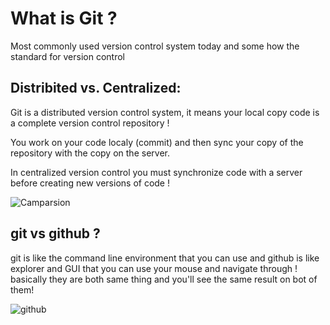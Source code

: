 # What is Git ?
Most commonly used version control system today and some how the standard for version control

## Distribited vs. Centralized:

Git is a distributed version control system, it means your local copy code is a complete version control repository !

You work on your code localy (commit) and then sync your copy of the repository with the copy on the server.

In centralized version control you must synchronize code with a server before creating new versions of code !



![Camparsion](https://cloud.githubusercontent.com/assets/16810959/25557244/ced3ee50-2cdb-11e7-9316-e61db1a59729.jpg
)

## git vs github ?

git is like the command line environment that you can use and github is like explorer and GUI that you can use your mouse and navigate through ! basically they are both same thing and you'll see the same result on bot of them!


![github](https://user-images.githubusercontent.com/16810959/45460016-288fe200-b6c9-11e8-992f-f96988949235.png
)

